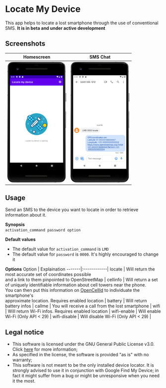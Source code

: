 # Locate My Device
This app helps to locate a lost smartphone through the use of conventional SMS. **It is in beta and under active development**

## Screenshots
| Homescreen | SMS Chat
|:-:|:-:|
| <img src="/images/home.png" alt="Homescreen" width="190" height="390.641"> | <img src="/images/sms.png" width="190" height="390.641"> |

## Usage
Send an SMS to the device you want to locate in order to retrieve information about it.

**Synopsis**
<br/>
```activation_command password option```

**Default values**
<br/>
* The default value for ```activation_command``` is ```LMD```
* The default value for ```password``` is ```0000```. It's highly encouraged to change it

**Options**
Option | Explaination 
-------|:------------|
locate | Will return the most accurate set of coordinates possible <br/> and a link to them pinpointed to OpenStreetMap |
cellinfo | Will return a set of uniquely identifiable information about cell towers near the phone. <br/> You can then put this information on [OpenCellId][1] to individuate the smartphone's <br/> approximate location. Requires enabled location |
battery | Will return battery infos |
callme | You will receive a call from the lost smartphone |
wifi | Will return Wi-Fi infos. Requires enabled location |
wifi-enable | Will enable Wi-Fi (Only API < 29) |
wifi-disable | Will disable Wi-Fi (Only API < 29) |

## Legal notice
* This software is licensed under the GNU General Public License v3.0. Click [here](https://github.com/xfarrow/locatemydevice/blob/main/LICENSE) for more information;
* As specified in the license, the software is provided "as is" with no warranty;
* This software is not meant to be the only installed device locator. It is strongly advised to use it in conjunction with Google Find My Device; in fact it might suffer from a bug or might be unresponsive when you need it the most.

[1]: https://opencellid.org/
